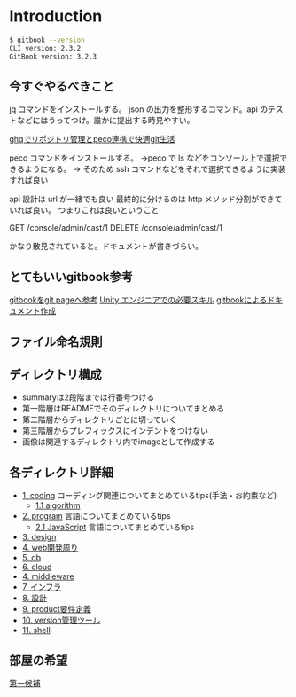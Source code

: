 # Introduction

```sh
$ gitbook --version
CLI version: 2.3.2
GitBook version: 3.2.3
```

## 今すぐやるべきこと

jq コマンドをインストールする。
json の出力を整形するコマンド。api のテストなどにはうってつけ。誰かに提出する時見やすい。

[ghqでリポジトリ管理とpeco連携で快適git生活](https://qiita.com/strsk/items/9151cef7e68f0746820d)

peco コマンドをインストールする。
→peco で ls などをコンソール上で選択できるようになる。
→ そのため ssh コマンドなどをそれで選択できるように実装すれば良い

api 設計は url が一緒でも良い
最終的に分けるのは http メソッド分割ができていれば良い。
つまりこれは良いということ

GET /console/admin/cast/1
DELETE /console/admin/cast/1

かなり散見されていると。ドキュメントが書きづらい。

## とてもいいgitbook参考

[gitbookをgit pageへ参考](https://r-ngtm.hatenablog.com/entry/2020/06/18/193235)
[Unity エンジニアでの必要スキル](https://rngtm.github.io/Portfolio/markdown/01_skill.html)
[gitbookによるドキュメント作成](http://mebiusbox.github.io/contents/gitbook/src/customize.html)

## ファイル命名規則


## ディレクトリ構成

- summaryは2段階までは行番号つける
- 第一階層はREADMEでそのディレクトリについてまとめる
- 第二階層からディレクトリごとに切っていく
- 第三階層からプレフィックスにインデントをつけない
- 画像は関連するディレクトリ内でimageとして作成する

## 各ディレクトリ詳細

* [1. coding](coding/coding.md) コーディング関連についてまとめているtips(手法・お約束など)
  * [1.1 algorithm](coding/algorithm/algorithm.md)
* [2. program](program/README.md) 言語についてまとめているtips
  * [2.1 JavaScript](program/README.md) 言語についてまとめているtips
* [3. design](design/README.md)
* [4. web開発周り](web/README.md)
* [5. db](db/README.md)
* [6. cloud](cloud/cloud.md)
* [4. middleware](middleware/README.md)
* [7. インフラ](infra/README.md)
* [8. 設計](plan/README.md)
* [9. product要件定義](requirement/README.md)
* [10. version管理ツール](version/README.md)
* [11. shell](shell/README.md)




## 部屋の希望

[第一候補](https://suumo.jp/chintai/jnc_000070614924/?bc=100263259173)




